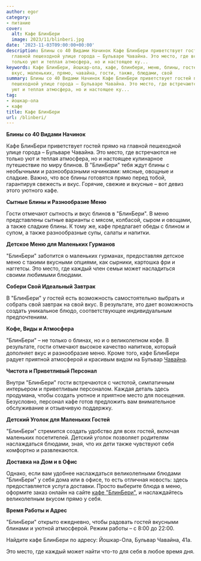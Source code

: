 ```yaml
---
author: egor
category:
- питание
cover:
  alt: Кафе БлинБери
  image: 2023/11/blinberi.jpg
date: '2023-11-03T09:00:00+00:00'
description: Блины со 40 Видами Начинок Кафе БлинБери приветствует гостей прямо на
  главной пешеходной улице города – Бульваре Чавайна. Это место, где встречаются не
  только уют и теплая атмосфера, но и настоящее ку...
keywords: Кафе БлинБери, йошкар-ола, кафе, блинбери, меню, блины, гостей, это, место,
  вкус, маленьких, прямо, чавайна, гости, также, блюдами, свой
summary: Блины со 40 Видами Начинок Кафе БлинБери приветствует гостей прямо на главной
  пешеходной улице города – Бульваре Чавайна. Это место, где встречаются не только
  уют и теплая атмосфера, но и настоящее ку...
tag:
- йошкар-ола
- кафе
title: Кафе БлинБери
url: /blinberi/
---
```


**Блины со 40 Видами Начинок**

Кафе БлинБери приветствует гостей прямо на главной пешеходной улице города – Бульваре Чавайна. Это место, где встречаются не только уют и теплая атмосфера, но и настоящее кулинарное путешествие по миру блинов. В "БлинБери" тебя ждут блины с необычными и разнообразными начинками: мясные, овощные и сладкие. Важно, что все блины готовятся прямо перед тобой, гарантируя свежесть и вкус. Горячие, свежие и вкусные – вот девиз этого уютного кафе.

**Сытные Блины и Разнообразие Меню**

Гости отмечают сытность и вкус блинов в "БлинБери". В меню представлены сытные варианты с мясом, колбасой, сыром и овощами, а также сладкие блины. К тому же, кафе предлагает обеды с блином и супом, а также разнообразные супы, салаты и напитки.

**Детское Меню для Маленьких Гурманов**

"БлинБери" заботится о маленьких гурманах, предоставляя детское меню с такими вкусными опциями, как сырники, картошка фри и наггетсы. Это место, где каждый член семьи может насладиться своими любимыми блюдами.

**Собери Свой Идеальный Завтрак**

В "БлинБери" у гостей есть возможность самостоятельно выбрать и собрать свой завтрак на свой вкус. В результате, это дает возможность создать уникальное блюдо, соответствующее индивидуальным предпочтениям.

**Кофе, Виды и Атмосфера**

"БлинБери" – не только о блинах, но и о великолепном кофе. В результате, гости отмечают высокое качество напитков, который дополняет вкус и разнообразие меню. Кроме того, кафе БлинБери радует приятной атмосферой и красивым видом на Бульвар [Чавайна](/pamyatnik-chavajnu/).

**Чистота и Приветливый Персонал**

Внутри "БлинБери" гости встречаются с чистотой, симпатичным интерьером и приветливым персоналом. Каждая деталь здесь продумана, чтобы создать уютное и приятное место для посещения. Безусловно, персонал кафе готов предложить вам внимательное обслуживание и отзывчивую поддержку.

**Детский Уголок для Маленьких Гостей**

"БлинБери" стремится создать удобство для всех гостей, включая маленьких посетителей. Детский уголок позволяет родителям наслаждаться блюдами, зная, что их дети также чувствуют себя комфортно и развлекаются.

**Доставка на Дом и в Офис**

Однако, если вам удобнее наслаждаться великолепными блюдами "БлинБери" у себя дома или в офисе, то есть отличная новость: здесь предоставляется услуга доставки. Просто выберите блюда в меню, оформите заказ онлайн на сайте [кафе "БлинБери"](https://йошкар-ола.блинбери.рф/), и наслаждайтесь великолепным вкусом прямо у себя.

**Время Работы и Адрес**

"БлинБери" открыто ежедневно, чтобы радовать гостей вкусными блинами и уютной атмосферой. Режим работы – с 8:00 до 22:00.

Найдите кафе БлинБери по адресу: Йошкар-Ола, Бульвар Чавайна, 41а.

Это место, где каждый может найти что-то для себя в любое время дня.